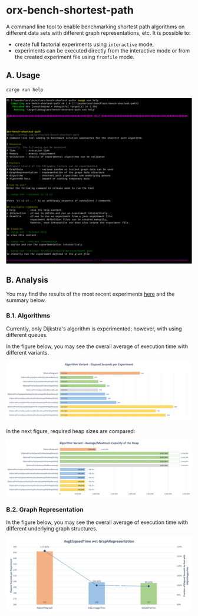 # orx-bench-shortest-path

A command line tool to enable benchmarking shortest path algorithms on different data sets with different graph representations, etc. It is possible to:

* create full factorial experiments using `interactive` mode,
* experiments can be executed directly from the interactive mode or from the created experiment file using `fromfile` mode.


## A. Usage

```bash
cargo run help
```

![cli](docs/cli.png)

## B. Analysis

You may find the results of the most recent experiments [here](docs/results-20231031.xlsx) and the summary below.

### B.1. Algorithms

Currently, only Dijkstra's algorithm is experimented; however, with using different queues.

In the figure below, you may see the overall average of execution time with different variants.

![algorithms-time](docs/algorithms-time.png)

In the next figure, required heap sizes are compared:

![algorithms-memory-capacity](docs/algorithms-memory-capacity.png)


### B.2. Graph Representation

In the figure below, you may see the overall average of execution time with different underlying graph structures.

![graph-rep-time](docs/graph-rep-time.png)

